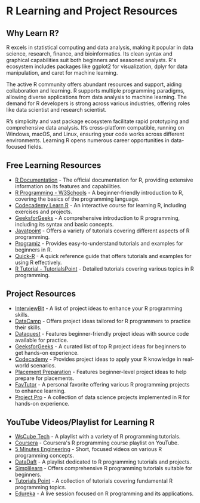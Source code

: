 # R Learning and Project Resources

## Why Learn R?
R excels in statistical computing and data analysis, making it popular in data science, research, finance, and bioinformatics. Its clean syntax and graphical capabilities suit both beginners and seasoned analysts. R's ecosystem includes packages like ggplot2 for visualization, dplyr for data manipulation, and caret for machine learning.

The active R community offers abundant resources and support, aiding collaboration and learning. R supports multiple programming paradigms, allowing diverse applications from data analysis to machine learning. The demand for R developers is strong across various industries, offering roles like data scientist and research scientist.

R’s simplicity and vast package ecosystem facilitate rapid prototyping and comprehensive data analysis. It’s cross-platform compatible, running on Windows, macOS, and Linux, ensuring your code works across different environments. Learning R opens numerous career opportunities in data-focused fields.

## Free Learning Resources
- [R Documentation](https://www.r-project.org/other-docs.html) - The official documentation for R, providing extensive information on its features and capabilities.
- [R Programming - W3Schools](https://www.w3schools.com/r/) - A beginner-friendly introduction to R, covering the basics of the programming language.
- [Codecademy Learn R](https://www.codecademy.com/learn/learn-r) - An interactive course for learning R, including exercises and projects.
- [GeeksforGeeks](https://www.geeksforgeeks.org/r-programming-language-introduction/) - A comprehensive introduction to R programming, including its syntax and basic concepts.
- [Javatpoint](https://www.javatpoint.com/r-tutorial) - Offers a variety of tutorials covering different aspects of R programming.
- [Programiz](https://www.programiz.com/r) - Provides easy-to-understand tutorials and examples for beginners in R.
- [Quick-R](https://www.statmethods.net/r-tutorial/index.html) - A quick reference guide that offers tutorials and examples for using R effectively.
- [R Tutorial - TutorialsPoint](https://www.tutorialspoint.com/r/index.htm) - Detailed tutorials covering various topics in R programming.

## Project Resources
- [InterviewBit](https://www.interviewbit.com/blog/r-projects/) - A list of project ideas to enhance your R programming skills.
- [DataCamp](https://www.datacamp.com/blog/r-project-ideas) - Offers project ideas tailored for R programmers to practice their skills.
- [Dataquest](https://www.dataquest.io/blog/r-projects-for-beginners-with-source-code/) - Features beginner-friendly project ideas with source code available for practice.
- [GeeksforGeeks](https://www.geeksforgeeks.org/top-r-project-ideas-for-beginners/) - A curated list of top R project ideas for beginners to get hands-on experience.
- [Codecademy](https://www.codecademy.com/projects/language/r) - Provides project ideas to apply your R knowledge in real-world scenarios.
- [Placement Preparation](https://www.placementpreparation.io/blog/r-programming-project-ideas-for-beginners/) - Features beginner-level project ideas to help prepare for placements.
- [FavTutor](https://favtutor.com/blogs/r-programming-projects) - A personal favorite offering various R programming projects to enhance learning.
- [Project Pro](https://www.projectpro.io/projects/data-science-projects/data-science-projects-in-r) - A collection of data science projects implemented in R for hands-on experience.

## YouTube Videos/Playlist for Learning R
- [WsCube Tech](https://youtube.com/playlist?list=PLjVLYmrlmjGdmPrz0Lx7smkd0qIKHInOF&si=fEm7ZT4eZD8b2d7k) - A playlist with a variety of R programming tutorials.
- [Coursera](https://youtube.com/playlist?list=PLVext98k2evi8mDNRo4MwIgVgSmwM3cS8&si=ERKxdLicdi4zkonN) - Coursera's R programming course playlist on YouTube.
- [5 Minutes Engineering](https://youtube.com/playlist?list=PLYwpaL_SFmcCRFzBkZ-b92Hdg-qCUfx48&si=qe_SiAgo4wdI0T8k) - Short, focused videos on various R programming concepts.
- [DataDaft](https://youtube.com/playlist?list=PLiC1doDIe9rDjk9tSOIUZJU4s5NpEyYtE&si=KJ6r6mZW-pKC2GS3) - A playlist dedicated to R programming tutorials and projects.
- [Simplilearn](https://youtube.com/playlist?list=PLEiEAq2VkUUKAw0aAJ1W4jpZ1q9LpX4yG&si=IVXL-gafDI5PIPCF) - Offers comprehensive R programming tutorials suitable for beginners.
- [Tutorials Point](https://youtube.com/playlist?list=PLWPirh4EWFpEvN4ktS8LE0cvLCSfhD55t&si=e9r55ZN6LnTVerUD) - A collection of tutorials covering fundamental R programming topics.
- [Edureka](https://www.youtube.com/live/ckdHNu4kfL0?si=dnWllUdlYjAh2naS) - A live session focused on R programming and its applications.
